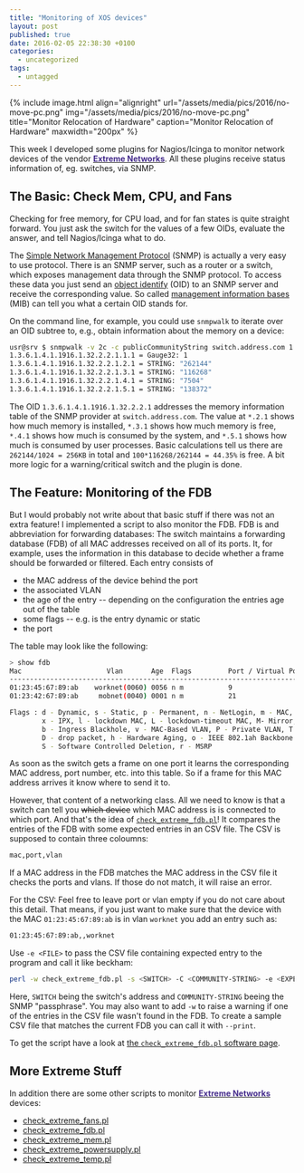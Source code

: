 ```yaml
---
title: "Monitoring of XOS devices"
layout: post
published: true
date: 2016-02-05 22:38:30 +0100
categories:
  - uncategorized
tags:
  - untagged
---
```


{% include image.html align="alignright" url="/assets/media/pics/2016/no-move-pc.png" img="/assets/media/pics/2016/no-move-pc.png" title="Monitor Relocation of Hardware" caption="Monitor Relocation of Hardware" maxwidth="200px" %}

This week I developed some plugins for Nagios/Icinga to monitor network devices of the vendor [**<span style="color:#472E8D">Extreme Networks</span>**](http://www.extremenetworks.com/). All these plugins receive status information of, eg. switches, via SNMP.

## The Basic: Check Mem, CPU, and Fans

Checking for free memory, for CPU load, and for fan states is quite straight forward. You just ask the switch for the values of a few OIDs, evaluate the answer, and tell Nagios/Icinga what to do.

The [Simple Network Management Protocol](https://en.wikipedia.org/wiki/Simple_Network_Management_Protocol) (SNMP) is actually a very easy to use protocol. There is an SNMP server, such as a router or a switch, which exposes management data through the SNMP protocol. To access these data you just send an [object identify](https://en.wikipedia.org/wiki/Object_identifier) (OID) to an SNMP server and receive the corresponding value. So called [management information bases](https://en.wikipedia.org/wiki/Management_information_base) (MIB) can tell you what a certain OID stands for.

On the command line, for example, you could use `snmpwalk` to iterate over an OID subtree to, e.g., obtain information about the memory on a device:

~~~~~~bash
usr@srv $ snmpwalk -v 2c -c publicCommunityString switch.address.com 1.3.6.1.4.1.1916.1.32.2.2.1
1.3.6.1.4.1.1916.1.32.2.2.1.1.1 = Gauge32: 1
1.3.6.1.4.1.1916.1.32.2.2.1.2.1 = STRING: "262144"
1.3.6.1.4.1.1916.1.32.2.2.1.3.1 = STRING: "116268"
1.3.6.1.4.1.1916.1.32.2.2.1.4.1 = STRING: "7504"
1.3.6.1.4.1.1916.1.32.2.2.1.5.1 = STRING: "138372"
~~~~~~

The OID `1.3.6.1.4.1.1916.1.32.2.2.1` addresses the memory information table of the SNMP provider at `switch.address.com`.
The value at `*.2.1` shows how much memory is installed, `*.3.1` shows how much memory is free, `*.4.1` shows how much is consumed by the system, and `*.5.1` shows how much is consumed by user processes. Basic calculations tell us there are `262144/1024 = 256KB` in total and `100*116268/262144 = 44.35%` is free.
A bit more logic for a warning/critical switch and the plugin is done.

## The Feature: Monitoring of the FDB

But I would probably not write about that basic stuff if there was not an extra feature!
I implemented a script to also monitor the FDB.
FDB is and abbreviation for forwarding databases: The switch maintains a forwarding database (FDB) of all MAC addresses received on all of its ports. It, for example, uses the information in this database to decide whether a frame should be forwarded or filtered. Each entry consists of

* the MAC address of the device behind the port
* the associated VLAN
* the age of the entry -- depending on the configuration the entries age out of the table
* some flags -- e.g. is the entry dynamic or static
* the port

The table may look like the following:

~~~~~~bash
> show fdb
Mac                     Vlan       Age  Flags         Port / Virtual Port List
------------------------------------------------------------------------------
01:23:45:67:89:ab    worknet(0060) 0056 n m           9
01:23:42:67:89:ab     mobnet(0040) 0001 n m           21

Flags : d - Dynamic, s - Static, p - Permanent, n - NetLogin, m - MAC, i - IP,
        x - IPX, l - lockdown MAC, L - lockdown-timeout MAC, M- Mirror, B - Egress Blackhole,
        b - Ingress Blackhole, v - MAC-Based VLAN, P - Private VLAN, T - VLAN translation,
        D - drop packet, h - Hardware Aging, o - IEEE 802.1ah Backbone MAC,
        S - Software Controlled Deletion, r - MSRP
~~~~~~

As soon as the switch gets a frame on one port it learns the corresponding MAC address, port number, etc. into this table. So if a frame for this MAC address arrives it know where to send it to.

However, that content of a networking class.
All we need to know is that a switch can tell you <s>which device</s> which MAC address is is connected to which port.
And that's the idea of [`check_extreme_fdb.pl`](/software/nagios/check_extreme_fdb-pl/)! It compares the entries of the FDB with some expected entries in an CSV file. The CSV is supposed to contain three coloumns:

~~~~~~bash
mac,port,vlan
~~~~~~

If a MAC address in the FDB matches the MAC address in the CSV file it checks the ports and vlans.
If those do not match, it will raise an error.

For the CSV: Feel free to leave port or vlan empty if you do not care about this detail.
That means, if you just want to make sure that the device with the MAC `01:23:45:67:89:ab` is in vlan `worknet` you add an entry such as:

~~~~~~bash
01:23:45:67:89:ab,,worknet
~~~~~~

Use `-e <FILE>` to pass the CSV file containing expected entry to the program and call it like beckham:

~~~~~~bash
perl -w check_extreme_fdb.pl -s <SWITCH> -C <COMMUNITY-STRING> -e <EXPECTED>
~~~~~~

Here, `SWITCH` being the switch's address and `COMMUNITY-STRING` beeing the SNMP "passphrase". You may also want to add `-w` to raise a warning if one of the entries in the CSV file wasn't found in the FDB. To create a sample CSV file that matches the current FDB you can call it with `--print`.

To get the script have a look at [the `check_extreme_fdb.pl` software page](/software/nagios/check_extreme_fdb-pl/).


## More Extreme Stuff

In addition there are some other scripts to monitor [**<span style="color:#472E8D">Extreme Networks</span>**](http://www.extremenetworks.com/) devices:

* [check_extreme_fans.pl](/software/nagios/check_extreme_fans-pl/)
* [check_extreme_fdb.pl](/software/nagios/check_extreme_fdb-pl/)
* [check_extreme_mem.pl](/software/nagios/check_extreme_mem-pl/)
* [check_extreme_powersupply.pl](/software/nagios/check_extreme_powersupply-pl/)
* [check_extreme_temp.pl](/software/nagios/check_extreme_temp-pl/)
